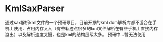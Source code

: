 # KmlSaxParser
通过sax解析kml文件的一个预研项目，目前开源的kml dom解析库都不适合在手机上使用，占用内存太大（有些轨迹点很多的kml文件解析在有些手机上直接内存溢出）以及解析速度太慢，也是kml的结构层级太多。
预研中...暂无法使用
